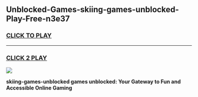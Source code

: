 
## Unblocked-Games-skiing-games-unblocked-Play-Free-n3e37
<h3>
<a href="https://premium76.site?title=skiing-games-unblocked&ref=15A">CLICK TO PLAY</a></h3>
<hr>

<h3>
<a href="https://premium76.site?title=skiing-games-unblocked&ref=15A">CLICK 2 PLAY</a>
  
</h3>

<a href="https://premium76.site?title=skiing-games-unblocked&ref=15A"><img src="https://clearcache.store/games.png"></a>


**skiing-games-unblocked games unblocked: Your Gateway to Fun and Accessible Online Gaming**
